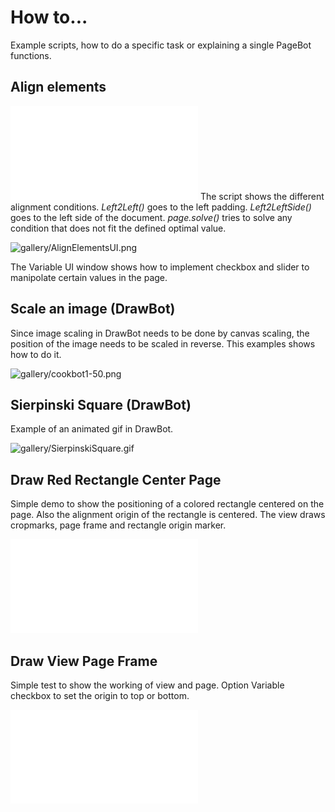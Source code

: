 # How to...
Example scripts, how to do a specific task or explaining a single PageBot functions.

## Align elements

![gallery/AlignElements.pdf](gallery/AlignElements.pdf)
The script shows the different alignment conditions. *Left2Left()* goes to the left padding. *Left2LeftSide()* goes to the left side of the document.
*page.solve()* tries to solve any condition that does not fit the defined optimal value.

![gallery/AlignElementsUI.png](gallery/AlignElementsUI.png)

The Variable UI window shows how to implement checkbox and slider to manipolate certain values in the page. 

## Scale an image (DrawBot)

Since image scaling in DrawBot needs to be done by canvas scaling, the position of the image needs to be scaled in reverse. This examples shows how to do it.

![gallery/cookbot1-50.png](gallery/cookbot1-50.png)

## Sierpinski Square (DrawBot)
Example of an animated gif in DrawBot.

![gallery/SierpinskiSquare.gif](gallery/SierpinskiSquare.gif)

## Draw Red Rectangle Center Page

Simple demo to show the positioning of a colored rectangle centered on the page. Also the alignment origin of the rectangle is centered. The view draws cropmarks, page frame and rectangle origin marker.

![gallery/DrawRedRectCenterPage.pdf](gallery/DrawRedRectCenterPage.pdf)

## Draw View Page Frame

Simple test to show the working of view and page. Option Variable checkbox to set the origin to top or bottom.

![gallery/DrawViewPageFrame.pdf](gallery/DrawViewPageFrame.pdf)

